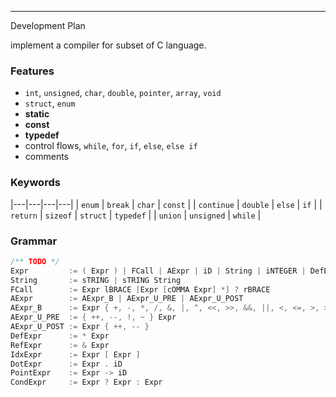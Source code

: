 
---
Development Plan

implement a compiler for subset of C language.


### Features

+ `int`, `unsigned`, `char`, `double`, `pointer`, `array`, `void`
+ `struct`, `enum`
+ **static**
+ **const**
+ **typedef**
+ control flows, `while`, `for`, `if`, `else`, `else if`
+ comments


### Keywords

|---|---|---|---|
| `enum`     | `break`    | `char`   | `const`   |
| `continue` | `double`   | `else`   | `if`      |
| `return`   | `sizeof`   | `struct` | `typedef` |
| `union`    | `unsigned` | `while`  |


### Grammar

``` c
/** TODO */
Expr         := ( Expr ) | FCall | AExpr | iD | String | iNTEGER | DefExpr | RefExpr | IdxExpr | DotExpr | PointExpr | CondExpr
String       := sTRING | sTRING String
FCall        := Expr lBRACE [Expr [cOMMA Expr] *] ? rBRACE
AExpr        := AExpr_B | AExpr_U_PRE | AExpr_U_POST
AExpr_B      := Expr { +, -, *, /, &, |, ^, <<, >>, &&, ||, <, <=, >, >=, ==, !=, =, +=, -=, %=, /=, &=, ^=, |=, <<=, >>= } Expr
AExpr_U_PRE  := { ++, --, !, ~ } Expr
AExpr_U_POST := Expr { ++, -- }
DefExpr      := * Expr
RefExpr      := & Expr
IdxExpr      := Expr [ Expr ]
DotExpr      := Expr . iD
PointExpr    := Expr -> iD
CondExpr     := Expr ? Expr : Expr
```

